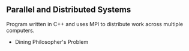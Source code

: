 ## Parallel and Distributed Systems
Program written in C++ and uses MPI to distribute work across multiple computers.

* Dining Philosopher's Problem
